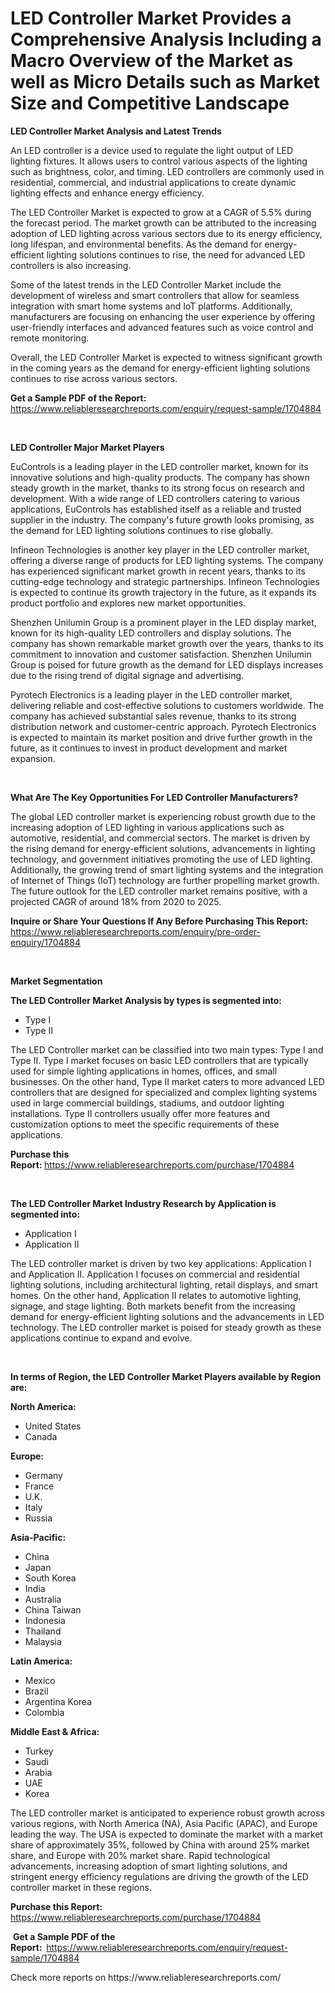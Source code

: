 <p><h1>LED Controller Market Provides a Comprehensive Analysis Including a Macro Overview of the Market as well as Micro Details such as Market Size and Competitive Landscape</h1></p><p><strong>LED Controller Market Analysis and Latest Trends</strong></p>
<p><p>An LED controller is a device used to regulate the light output of LED lighting fixtures. It allows users to control various aspects of the lighting such as brightness, color, and timing. LED controllers are commonly used in residential, commercial, and industrial applications to create dynamic lighting effects and enhance energy efficiency.</p><p>The LED Controller Market is expected to grow at a CAGR of 5.5% during the forecast period. The market growth can be attributed to the increasing adoption of LED lighting across various sectors due to its energy efficiency, long lifespan, and environmental benefits. As the demand for energy-efficient lighting solutions continues to rise, the need for advanced LED controllers is also increasing.</p><p>Some of the latest trends in the LED Controller Market include the development of wireless and smart controllers that allow for seamless integration with smart home systems and IoT platforms. Additionally, manufacturers are focusing on enhancing the user experience by offering user-friendly interfaces and advanced features such as voice control and remote monitoring.</p><p>Overall, the LED Controller Market is expected to witness significant growth in the coming years as the demand for energy-efficient lighting solutions continues to rise across various sectors.</p></p>
<p><strong>Get a Sample PDF of the Report:&nbsp;</strong> <a href="https://www.reliableresearchreports.com/enquiry/request-sample/1704884">https://www.reliableresearchreports.com/enquiry/request-sample/1704884</a></p>
<p>&nbsp;</p>
<p><strong>LED Controller Major Market Players</strong></p>
<p><p>EuControls is a leading player in the LED controller market, known for its innovative solutions and high-quality products. The company has shown steady growth in the market, thanks to its strong focus on research and development. With a wide range of LED controllers catering to various applications, EuControls has established itself as a reliable and trusted supplier in the industry. The company's future growth looks promising, as the demand for LED lighting solutions continues to rise globally.</p><p>Infineon Technologies is another key player in the LED controller market, offering a diverse range of products for LED lighting systems. The company has experienced significant market growth in recent years, thanks to its cutting-edge technology and strategic partnerships. Infineon Technologies is expected to continue its growth trajectory in the future, as it expands its product portfolio and explores new market opportunities.</p><p>Shenzhen Unilumin Group is a prominent player in the LED display market, known for its high-quality LED controllers and display solutions. The company has shown remarkable market growth over the years, thanks to its commitment to innovation and customer satisfaction. Shenzhen Unilumin Group is poised for future growth as the demand for LED displays increases due to the rising trend of digital signage and advertising.</p><p>Pyrotech Electronics is a leading player in the LED controller market, delivering reliable and cost-effective solutions to customers worldwide. The company has achieved substantial sales revenue, thanks to its strong distribution network and customer-centric approach. Pyrotech Electronics is expected to maintain its market position and drive further growth in the future, as it continues to invest in product development and market expansion.</p></p>
<p>&nbsp;</p>
<p><strong>What Are The Key Opportunities For LED Controller Manufacturers?</strong></p>
<p><p>The global LED controller market is experiencing robust growth due to the increasing adoption of LED lighting in various applications such as automotive, residential, and commercial sectors. The market is driven by the rising demand for energy-efficient solutions, advancements in lighting technology, and government initiatives promoting the use of LED lighting. Additionally, the growing trend of smart lighting systems and the integration of Internet of Things (IoT) technology are further propelling market growth. The future outlook for the LED controller market remains positive, with a projected CAGR of around 18% from 2020 to 2025.</p></p>
<p><strong>Inquire or Share Your Questions If Any Before Purchasing This Report:</strong> <a href="https://www.reliableresearchreports.com/enquiry/pre-order-enquiry/1704884">https://www.reliableresearchreports.com/enquiry/pre-order-enquiry/1704884</a></p>
<p>&nbsp;</p>
<p><strong>Market Segmentation</strong></p>
<p><strong>The LED Controller Market Analysis by types is segmented into:</strong></p>
<p><ul><li>Type I</li><li>Type II</li></ul></p>
<p><p>The LED Controller market can be classified into two main types: Type I and Type II. Type I market focuses on basic LED controllers that are typically used for simple lighting applications in homes, offices, and small businesses. On the other hand, Type II market caters to more advanced LED controllers that are designed for specialized and complex lighting systems used in large commercial buildings, stadiums, and outdoor lighting installations. Type II controllers usually offer more features and customization options to meet the specific requirements of these applications.</p></p>
<p><strong>Purchase this Report:&nbsp;</strong><a href="https://www.reliableresearchreports.com/purchase/1704884">https://www.reliableresearchreports.com/purchase/1704884</a></p>
<p>&nbsp;</p>
<p><strong>The LED Controller Market Industry Research by Application is segmented into:</strong></p>
<p><ul><li>Application I</li><li>Application II</li></ul></p>
<p><p>The LED controller market is driven by two key applications: Application I and Application II. Application I focuses on commercial and residential lighting solutions, including architectural lighting, retail displays, and smart homes. On the other hand, Application II relates to automotive lighting, signage, and stage lighting. Both markets benefit from the increasing demand for energy-efficient lighting solutions and the advancements in LED technology. The LED controller market is poised for steady growth as these applications continue to expand and evolve.</p></p>
<p>&nbsp;</p>
<p><strong>In terms of Region, the LED Controller Market Players available by Region are:</strong></p>
<p>
    <p> <strong> North America: </strong>
        <ul>
            <li>United States</li>
            <li>Canada</li>
        </ul>
        </p> 
    <p> <strong> Europe: </strong>
        <ul>
            <li>Germany</li>
            <li>France</li>
            <li>U.K.</li>
            <li>Italy</li>
            <li>Russia</li>
        </ul>
        </p> 
    <p> <strong> Asia-Pacific: </strong>
        <ul>
            <li>China</li>
            <li>Japan</li>
            <li>South Korea</li>
            <li>India</li>
            <li>Australia</li>
            <li>China Taiwan</li>
            <li>Indonesia</li>
            <li>Thailand</li>
            <li>Malaysia</li>
        </ul>
        </p> 
    <p> <strong> Latin America: </strong>
        <ul>
            <li>Mexico</li>
            <li>Brazil</li>
            <li>Argentina Korea</li>
            <li>Colombia</li>
        </ul>
        </p> 
    <p> <strong> Middle East & Africa: </strong>
        <ul>
            <li>Turkey</li>
            <li>Saudi</li>
            <li>Arabia</li>
            <li>UAE</li>
            <li>Korea</li>
        </ul>
    </p>
    </p>
<p><p>The LED controller market is anticipated to experience robust growth across various regions, with North America (NA), Asia Pacific (APAC), and Europe leading the way. The USA is expected to dominate the market with a market share of approximately 35%, followed by China with around 25% market share, and Europe with 20% market share. Rapid technological advancements, increasing adoption of smart lighting solutions, and stringent energy efficiency regulations are driving the growth of the LED controller market in these regions.</p></p>
<p><strong>Purchase this Report: </strong><a href="https://www.reliableresearchreports.com/purchase/1704884">https://www.reliableresearchreports.com/purchase/1704884</a></p>
<p>&nbsp;<strong>Get a Sample PDF of the Report:&nbsp;&nbsp;</strong><a href="https://www.reliableresearchreports.com/enquiry/request-sample/1704884">https://www.reliableresearchreports.com/enquiry/request-sample/1704884</a></p>
<p><strong></strong></p>
<p>Check more reports on https://www.reliableresearchreports.com/</p>